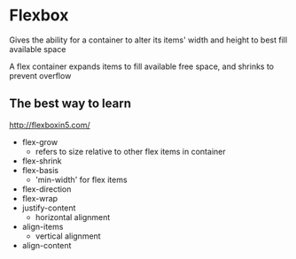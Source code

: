 Flexbox
=======

Gives the ability for a container to alter its items' width and height to best fill available space

A flex container expands items to fill available free space, and shrinks to prevent overflow

The best way to learn
---------------------

http://flexboxin5.com/

- flex-grow
  - refers to size relative to other flex items in container
- flex-shrink
- flex-basis
  - 'min-width' for flex items
- flex-direction
- flex-wrap
- justify-content
  - horizontal alignment
- align-items
  - vertical alignment
- align-content
